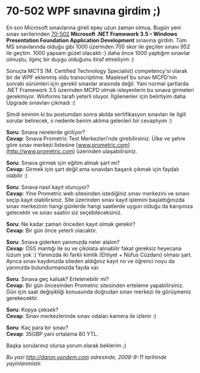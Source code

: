 # 70-502 WPF sınavına girdim ;)
En son Microsoft sınavlarına gireli epey uzun zaman olmuş. Bugün yeni
sınav serilerinden
[70-502](http://www.microsoft.com/learning/en/us/exams/70-502.mspx)
**Microsoft .NET Framework 3.5 – Windows Presentation Foundation
Application Development** sınavına girdim. Tüm MS sınavlarında olduğu
gibi 1000 üzerinden 700 skor ile geçilen sınavı 952 ile geçtim. 1000
yapsam güzel olacaktı :) daha önce 1000 yaptığım sınavlar olmuştu,
ilginç bir duygu olduğunu itiraf etmeliyim :)

Sonuçta MCTS (M. Certified Technology Specialist) competency'si olarak
bir de WPF eklenmiş oldu transcriptime. Maalesef bu sınav MCPD'nin
sonraki sürümleri için gerekli sınavlar arasında değil. Yani normal
şartlarda .NET Framework 3.5 üzerinden MCPD olmak isteyenlerin bu sınava
girmeleri gerekmiyor. Winforms tarafı yeterli oluyor. İlgilenenler için
belirtiyim daha Upgrade sınavları çıkmadı :(

Şimdi eminim ki bu postumdan sonra akılda sertifikasyon sınavları ile
ilgili sorular belirecek, o nedenle benim aklıma gelenleri bir
cevaplıyım :)

**Soru**: Sınava nerelerde giriliyor?\
**Cevap**: Sınava Prometric Test Merkezleri'nde girebilirsiniz. Ülke ve
şehre göre sınav merkezi listesine
[www.prometric.com](http://www.prometric.com) üzerinden ulaşabilirsiniz.

**Soru**: Sınava girmek için eğitim almak şart mı?\
 **Cevap**: Girmek için şart değil ama sınavdan başarılı çıkmak için
faydalı olabilir :)

**Soru**: Sınava nasıl kayıt olunuyor?\
**Cevap**: Yine Prometric web sitesinden istediğiniz sınav merkezini ve
sınavı seçip kayıt olabilirsiniz. Site üzerinden sınav kayıt işlemini
başlattığınızda sınav merkezinin hangi günlerde hangi saatlerde uygun
olduğu da karışınıza gelecektir ve sınav saatini siz seçebileceksiniz.

**Soru**: Ne kadar zaman önceden kayıt olmak gerekir?\
 **Cevap**: Bir gün önce yeterli olacaktır.

**Soru**: Sınava giderken yanımızda neler alalım?\
 **Cevap**: ÖSS mantığı ile su ve çikolata alınabilir fakat gereksiz
heyecana lüzum yok :) Yanınızda iki farklı kimlik (Ehliyet + Nüfus
Cüzdanı) olması şart. Ayrıca sınav kaydınızda siteden aldığınız kayıt no
ve öğrenci noyu da yanınızda bulundurmanızda fayda var.

**Soru**: Sınava geç kalsak? Ertelenebilir mi?\
**Cevap**: Bir gün öncesinden Prometric sitesinden erteleme
yapabilirsiniz. Gün için saat değişikliği konusunda doğrudan sınav
merkezi ile görüşmeniz gerekecektir.

**Soru**: Kopya çeksek?\
**Cevap**: Sınav merkezlerinde sınav odaları kamera ile izlenir :)

**Soru**: Kaç para bir sınav?\
**Cevap**: 35GBP yani ortalama 80 YTL.

Başka sorularınız olursa yorum olarak beklerim ;)



*Bu yazi http://daron.yondem.com adresinde, 2008-9-11 tarihinde yayinlanmistir.*
